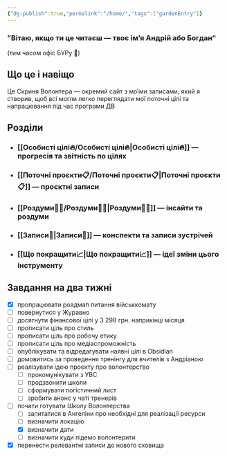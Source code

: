 ```yaml
---
{"dg-publish":true,"permalink":"/home/","tags":["gardenEntry"]}
---
```


### ”Вітаю, якщо ти це читаєш — твоє ім’я **Андрій** або **Богдан**“
(тим часом офіс БУРу 🤯)

## Що це і навіщо
Це Скриня Волонтера — окремий сайт з моїми записами, який я створив, щоб всі могли легко переглядати мої поточні цілі та напрацювання під час програми ДВ

## Розділи
- ### [[Особисті цілі🔥/Особисті цілі🔥\|Особисті цілі🔥]] — прогресія та звітність по цілях
- ### [[Поточні проєкти📋/Поточні проєкти📋\|Поточні проєкти📋]] — проєктні записи
- ### [[Роздуми🧘‍♀️/Роздуми🧘‍♀️\|Роздуми🧘‍♀️]] — інсайти та роздуми
- ### [[Записи📝\|Записи📝]] — конспекти та записи зустрічей
- ### [[Що покращити📈\|Що покращити📈]] — ідеї зміни цього інструменту
  
## Завдання на два тижні
- [x] пропрацювати роадмап питання військкомату
- [ ] повернутися у Журавно
- [ ] досягнути фінансової цілі у 3 298 грн. наприкінці місяця
- [ ] прописати ціль про стиль
- [ ] прописати ціль про робочу етику
- [ ] прописати ціль про медіаспроможність
- [ ] опублікувати та відредагувати наявні цілі в Obsidian
- [ ] домовитись за проведення тренінгу для вчителів з Андріаною
- [ ] реалізувати ідею проєкту про волонтерство
	- [ ] прокомунікувати з УВС
	- [ ] продзвонити школи
	- [ ] сформувати логістичний лист
	- [ ] зробити анонс у чаті тренерів
- [ ] почати готувати Школу Волонтерства
	- [ ] запитатися в Ангеліни про необхідні для реалізації ресурси
	- [ ] визначити локацію
	- [x] визначити дати
	- [ ] визначити куди підемо волонтерити
- [x] перенести релевантні записи до нового сховища